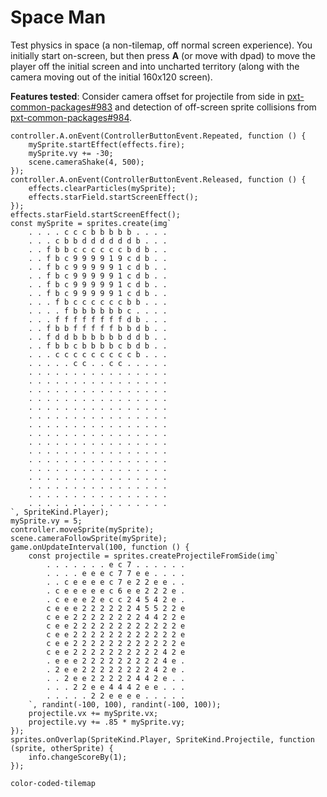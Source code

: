 # Space Man

Test physics in space (a non-tilemap, off normal screen experience).
You initially start on-screen, but then press **A** (or move with dpad) to move the player off the
initial screen and into uncharted territory
(along with the camera moving out of the initial 160x120 screen).


**Features tested**: Consider camera offset for projectile from side in [pxt-common-packages#983](https://github.com/microsoft/pxt-common-packages/pull/983) and detection of off-screen sprite collisions from [pxt-common-packages#984](https://github.com/microsoft/pxt-common-packages/pull/984).

```sim
controller.A.onEvent(ControllerButtonEvent.Repeated, function () {
    mySprite.startEffect(effects.fire);
    mySprite.vy += -30;
    scene.cameraShake(4, 500);
});
controller.A.onEvent(ControllerButtonEvent.Released, function () {
    effects.clearParticles(mySprite);
    effects.starField.startScreenEffect();
});
effects.starField.startScreenEffect();
const mySprite = sprites.create(img`
    . . . . c c c b b b b b . . . .
    . . . c b b d d d d d d b . . .
    . . f b b c c c c c c b d b . .
    . . f b c 9 9 9 9 1 9 c d b . .
    . . f b c 9 9 9 9 9 1 c d b . .
    . . f b c 9 9 9 9 9 1 c d b . .
    . . f b c 9 9 9 9 9 1 c d b . .
    . . f b c 9 9 9 9 9 1 c d b . .
    . . . f b c c c c c c b b . . .
    . . . . f b b b b b b c . . . .
    . . . f f f f f f f f d b . . .
    . . f b b f f f f f b b d b . .
    . . f d d b b b b b b d d b . .
    . . f b b c b b b b c b d b . .
    . . . c c c c c c c c c b . . .
    . . . . . c c . . c c . . . . .
    . . . . . . . . . . . . . . . .
    . . . . . . . . . . . . . . . .
    . . . . . . . . . . . . . . . .
    . . . . . . . . . . . . . . . .
    . . . . . . . . . . . . . . . .
    . . . . . . . . . . . . . . . .
    . . . . . . . . . . . . . . . .
    . . . . . . . . . . . . . . . .
    . . . . . . . . . . . . . . . .
    . . . . . . . . . . . . . . . .
    . . . . . . . . . . . . . . . .
    . . . . . . . . . . . . . . . .
    . . . . . . . . . . . . . . . .
    . . . . . . . . . . . . . . . .
    . . . . . . . . . . . . . . . .
    . . . . . . . . . . . . . . . .
`, SpriteKind.Player);
mySprite.vy = 5;
controller.moveSprite(mySprite);
scene.cameraFollowSprite(mySprite);
game.onUpdateInterval(100, function () {
    const projectile = sprites.createProjectileFromSide(img`
        . . . . . . . e c 7 . . . . . .
        . . . . e e e c 7 7 e e . . . .
        . . c e e e e c 7 e 2 2 e e . .
        . c e e e e e c 6 e e 2 2 2 e .
        . c e e e 2 e c c 2 4 5 4 2 e .
        c e e e 2 2 2 2 2 2 4 5 5 2 2 e
        c e e 2 2 2 2 2 2 2 2 4 4 2 2 e
        c e e 2 2 2 2 2 2 2 2 2 2 2 2 e
        c e e 2 2 2 2 2 2 2 2 2 2 2 2 e
        c e e 2 2 2 2 2 2 2 2 2 2 2 2 e
        c e e 2 2 2 2 2 2 2 2 2 2 4 2 e
        . e e e 2 2 2 2 2 2 2 2 2 4 e .
        . 2 e e 2 2 2 2 2 2 2 2 4 2 e .
        . . 2 e e 2 2 2 2 2 4 4 2 e . .
        . . . 2 2 e e 4 4 4 2 e e . . .
        . . . . . 2 2 e e e e . . . . .
    `, randint(-100, 100), randint(-100, 100));
    projectile.vx += mySprite.vx;
    projectile.vy += .85 * mySprite.vy;
});
sprites.onOverlap(SpriteKind.Player, SpriteKind.Projectile, function (sprite, otherSprite) {
    info.changeScoreBy(1);
});
```

```package
color-coded-tilemap
```